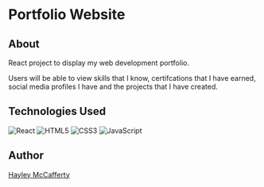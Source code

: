 # Portfolio Website 

## About

React project to display my web development portfolio.

Users will be able to view skills that I know, certifcations that I have earned, social media profiles I have and the projects that I have created.

## Technologies Used

![React](https://img.shields.io/badge/React-20232A?style=for-the-badge&logo=react&logoColor=61DAFB)
![HTML5](https://img.shields.io/badge/HTML5-E34F26?style=for-the-badge&logo=html5&logoColor=white)
![CSS3](https://img.shields.io/badge/CSS3-1572B6?style=for-the-badge&logo=css3&logoColor=white)
![JavaScript](https://img.shields.io/badge/JavaScript-323330?style=for-the-badge&logo=javascript&logoColor=F7DF1E)

## Author

[Hayley McCafferty](https://github.com/haylzrandom)

